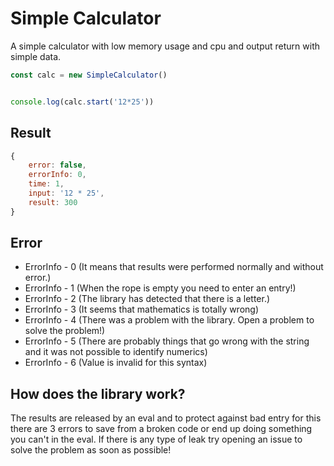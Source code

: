 # Simple Calculator
A simple calculator with low memory usage and cpu and output return with simple data.


```js
const calc = new SimpleCalculator()


console.log(calc.start('12*25'))
```

## Result
```js
{ 
    error: false, 
    errorInfo: 0, 
    time: 1, 
    input: '12 * 25', 
    result: 300 
}
```


## Error

- ErrorInfo - 0 (It means that results were performed normally and without error.)
- ErrorInfo - 1 (When the rope is empty you need to enter an entry!)
- ErrorInfo - 2 (The library has detected that there is a letter.)
- ErrorInfo - 3 (It seems that mathematics is totally wrong)
- ErrorInfo - 4 (There was a problem with the library. Open a problem to solve the problem!)
- ErrorInfo - 5 (There are probably things that go wrong with the string and it was not possible to identify numerics)
- ErrorInfo - 6 (Value is invalid for this syntax)

## How does the library work?
The results are released by an eval and to protect against bad entry for this there are 3 errors to save from a broken code or end up doing something you can't in the eval. If there is any type of leak try opening an issue to solve the problem as soon as possible!
